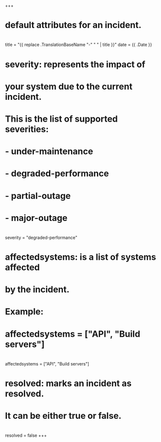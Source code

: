 +++
# default attributes for an incident.
#
title = "{{ replace .TranslationBaseName "-" " " | title }}"
date = {{ .Date }}

# severity: represents the impact of
# your system due to the current incident.
# This is the list of supported severities:
#
# - under-maintenance
# - degraded-performance
# - partial-outage
# - major-outage
#
severity = "degraded-performance"

# affectedsystems: is a list of systems affected
# by the incident.
# Example:
# affectedsystems = ["API", "Build servers"]
#
affectedsystems = ["API", "Build servers"]

# resolved: marks an incident as resolved.
# It can be either true or false.
#
resolved = false
+++
